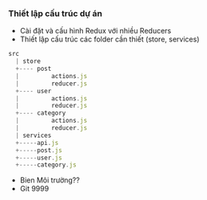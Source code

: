 ### Thiết lập cấu trúc dự án

- Cài đặt và cấu hình Redux với nhiều Reducers
- Thiết lập cấu trúc các folder cần thiết (store, services)

```javascript
src
  | store
  +---- post
  |         actions.js
  |         reducer.js
  +---- user
  |         actions.js
  |         reducer.js
  +---- category
  |         actions.js
  |         reducer.js
  | services
  +-----api.js
  +-----post.js
  +-----user.js
  +-----category.js
```

- Bien Môi trường??
- Git 9999